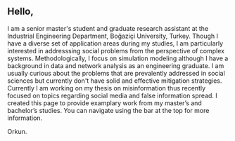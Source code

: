 ## Hello,
I am a senior master's student and graduate research assistant at the Industrial Engineering Department, Boğaziçi University, Turkey. Though I have a diverse set of application areas during my studies, I am particularly interested in addresssing social problems from the perspective of complex systems. Methodologically, I focus on simulation modeling although I have a background in data and network analysis as an engineering graduate. I am usually curious about the problems that are prevalently addressed in social sciences but currently don't have solid and effective mitigation strategies. Currently I am working on my thesis on misinformation thus recently focused on topics regarding social media and false information spread. I created this page to provide examplary work from my master’s and bachelor’s studies. You can navigate using the bar at the top for more information.

Orkun.

